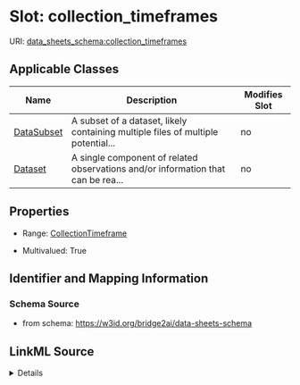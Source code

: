 

# Slot: collection_timeframes

URI: [data_sheets_schema:collection_timeframes](https://w3id.org/bridge2ai/data-sheets-schema/collection_timeframes)



<!-- no inheritance hierarchy -->





## Applicable Classes

| Name | Description | Modifies Slot |
| --- | --- | --- |
| [DataSubset](DataSubset.md) | A subset of a dataset, likely containing multiple files of multiple potential... |  no  |
| [Dataset](Dataset.md) | A single component of related observations and/or information that can be rea... |  no  |







## Properties

* Range: [CollectionTimeframe](CollectionTimeframe.md)

* Multivalued: True





## Identifier and Mapping Information







### Schema Source


* from schema: https://w3id.org/bridge2ai/data-sheets-schema




## LinkML Source

<details>
```yaml
name: collection_timeframes
from_schema: https://w3id.org/bridge2ai/data-sheets-schema
rank: 1000
multivalued: true
alias: collection_timeframes
owner: Dataset
domain_of:
- Dataset
range: CollectionTimeframe

```
</details>